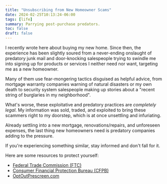 ```yaml
---
title: "Unsubscribing from New Homeowner Scams"
date: 2024-02-25T10:13:24-06:00
tags: [life]
summary: Parrying post-purchase predators.
toc: false
draft: false
---
```


I recently wrote here about buying my new home. Since then, the experience has been slightly soured from a never-ending onslaught of predatory junk mail and door-knocking salespeople trying to swindle me into signing up for products or services I neither need nor want, targeting me as a new homeowner.

Many of them use fear-mongering tactics disguised as helpful advice, from mortgage warranty companies warning of natural disasters or my own death to security system salespeople making up stories about a "recent string of burglaries in my neighborhood".

What's worse, these exploitative and predatory practices are *completely legal*. My information was sold, traded, and exploited to bring these scammers right to my doorstep, which is at once unsettling and infuriating.

Already settling into a new mortgage, renovations/repairs, and unforeseen expenses, the last thing new homeowners need is predatory companies adding to the pressure.

If you're experiencing something similar, stay informed and don't fall for it.

Here are some resources to protect yourself:

- [Federal Trade Commission (FTC)](https://consumer.ftc.gov/)
- [Consumer Financial Protection Bureau (CFPB)](https://www.consumerfinance.gov/)
- [OptOutPrescreen.com](https://optoutprescreen.com/)